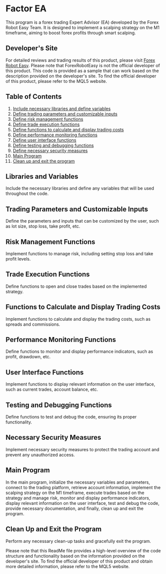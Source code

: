 # Factor EA

This program is a forex trading Expert Advisor (EA) developed by the Forex Robot Easy Team. It is designed to implement a scalping strategy on the M1 timeframe, aiming to boost forex profits through smart scalping.

## Developer's Site

For detailed reviews and trading results of this product, please visit [Forex Robot Easy](https://forexroboteasy.com/forex-robot-review/factor-ea-review-boost-forex-profit-with-smart-scalping/). Please note that ForexRobotEasy is not the official developer of this product. This code is provided as a sample that can work based on the description provided on the developer's site. To find the official developer of this product, please refer to the MQL5 website.

## Table of Contents

1. [Include necessary libraries and define variables](#libraries-and-variables)
2. [Define trading parameters and customizable inputs](#trading-parameters)
3. [Define risk management functions](#risk-management)
4. [Define trade execution functions](#trade-execution)
5. [Define functions to calculate and display trading costs](#trading-costs)
6. [Define performance monitoring functions](#performance-monitoring)
7. [Define user interface functions](#user-interface)
8. [Define testing and debugging functions](#testing-and-debugging)
9. [Define necessary security measures](#security-measures)
10. [Main Program](#main-program)
11. [Clean up and exit the program](#clean-up)

## Libraries and Variables <a name='libraries-and-variables'></a>

Include the necessary libraries and define any variables that will be used throughout the code.

## Trading Parameters and Customizable Inputs <a name='trading-parameters'></a>

Define the parameters and inputs that can be customized by the user, such as lot size, stop loss, take profit, etc.

## Risk Management Functions <a name='risk-management'></a>

Implement functions to manage risk, including setting stop loss and take profit levels.

## Trade Execution Functions <a name='trade-execution'></a>

Define functions to open and close trades based on the implemented strategy.

## Functions to Calculate and Display Trading Costs <a name='trading-costs'></a>

Implement functions to calculate and display the trading costs, such as spreads and commissions.

## Performance Monitoring Functions <a name='performance-monitoring'></a>

Define functions to monitor and display performance indicators, such as profit, drawdown, etc.

## User Interface Functions <a name='user-interface'></a>

Implement functions to display relevant information on the user interface, such as current trades, account balance, etc.

## Testing and Debugging Functions <a name='testing-and-debugging'></a>

Define functions to test and debug the code, ensuring its proper functionality.

## Necessary Security Measures <a name='security-measures'></a>

Implement necessary security measures to protect the trading account and prevent any unauthorized access.

## Main Program <a name='main-program'></a>

In the main program, initialize the necessary variables and parameters, connect to the trading platform, retrieve account information, implement the scalping strategy on the M1 timeframe, execute trades based on the strategy and manage risk, monitor and display performance indicators, display relevant information on the user interface, test and debug the code, provide necessary documentation, and finally, clean up and exit the program.

## Clean Up and Exit the Program <a name='clean-up'></a>

Perform any necessary clean-up tasks and gracefully exit the program.

Please note that this ReadMe file provides a high-level overview of the code structure and functionality based on the information provided on the developer's site. To find the official developer of this product and obtain more detailed information, please refer to the MQL5 website.
